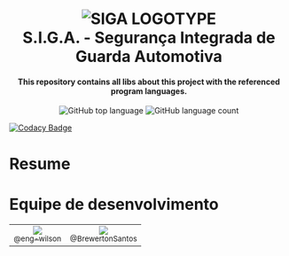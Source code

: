
<h1 align="center">
    <img alt="SIGA LOGOTYPE" src="https://imgur.com/a/FJbl0Xc.png" />
    <br>
    S.I.G.A. - Segurança Integrada de Guarda Automotiva
</h1>

<h4 align="center">
  This repository contains all libs about this project with the referenced program languages.
</h4>
<p align="center">
  <img alt="GitHub top language" src="https://img.shields.io/github/languages/top/siga-80k/SIGA-Libs">

  <img alt="GitHub language count" src="https://img.shields.io/github/languages/count/siga-80k/SIGA-Libs.svg">

  [![Codacy Badge](https://api.codacy.com/project/badge/Grade/430e60f15a4c484898f4cac9408ce90b)](https://app.codacy.com/manual/BrewertonSantos/SIGA-Libs?utm_source=github.com&utm_medium=referral&utm_content=BrewertonSantos/SIGA-Libs&utm_campaign=Badge_Grade_Dashboard)

# Resume


# Equipe de desenvolvimento
<table>
    <tr>
        <td style="text-align:center">
            <a href="https://github.com/eng-wilson" target="blank" rel="noopener"><img src="https://avatars1.githubusercontent.com/u/39011719?s=400&u=e8f21d6f29b423d99478af447fb7148ea1f47870&v=4"><br><sub>@eng-wilson</sub></a>
        </td>
        <td style="text-align:center">
            <a href="https://github.com/BrewertonSantos" target="blank" rel="noopener"><img src="https://avatars2.githubusercontent.com/u/55927647?s=115&u=fdd724c245678796918063eb59d9e60be52f6e54&v=4"><br><sub>@BrewertonSantos</sub></a>
        </td>
    </tr>
</table>
